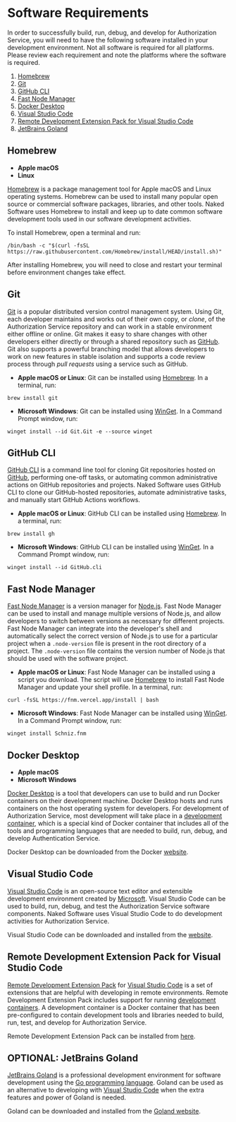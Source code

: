 # Software Requirements

In order to successfully build, run, debug, and develop for Authorization Service, you will need to have the following software installed in your development environment. Not all software is required for all platforms. Please review each requirement and note the platforms where the software is required.

1. [Homebrew](#homebrew)
1. [Git](#git)
1. [GitHub CLI](#github-cli)
1. [Fast Node Manager](#fast-node-manager)
1. [Docker Desktop](#docker-desktop)
1. [Visual Studio Code](#visual-studio-code)
1. [Remote Development Extension Pack for Visual Studio Code](#remote-development-extension-pack-for-visual-studio-code)
1. [JetBrains Goland](#jetbrains-goland)

## Homebrew

- __Apple macOS__
- __Linux__

[Homebrew](https://brew.sh) is a package management tool for Apple macOS and Linux operating systems. Homebrew can be used to install many popular open source or commercial software packages, libraries, and other tools. Naked Software uses Homebrew to install and keep up to date common software development tools used in our software development activities.

To install Homebrew, open a terminal and run:

    /bin/bash -c "$(curl -fsSL https://raw.githubusercontent.com/Homebrew/install/HEAD/install.sh)"

After installing Homebrew, you will need to close and restart your terminal before environment changes take effect.

## Git

[Git](https://git-scm.com) is a popular distributed version control management system. Using Git, each developer maintains and works out of their own copy, or _clone_, of the Authorization Service repository and can work in a stable environment either offline or online. Git makes it easy to share changes with other developers either directly or through a shared repository such as [GitHub](https://github.com). Git also supports a powerful branching model that allows developers to work on new features in stable isolation and supports a code review process through _pull requests_ using a service such as GitHub.

- __Apple macOS or Linux__: Git can be installed using [Homebrew](#homebrew). In a terminal, run:

```shell
brew install git
```

- __Microsoft Windows__: Git can be installed using [WinGet](https://learn.microsoft.com/en-us/windows/package-manager/winget/). In a Command Prompt window, run:

```batch
winget install --id Git.Git -e --source winget
```

## GitHub CLI

[GitHub CLI](https://cli.github.com) is a command line tool for cloning Git repositories hosted on [GitHub](https://github.com), performing one-off tasks, or automating common administrative actions on GitHub repositories and projects. Naked Software uses GitHub CLI to clone our GitHub-hosted repositories, automate administrative tasks, and manually start GitHub Actions workflows.

- __Apple macOS or Linux__: GitHub CLI can be installed using [Homebrew](#homebrew). In a terminal, run:

```shell
brew install gh
```

- __Microsoft Windows__: GitHub CLI can be installed using [WinGet](https://learn.microsoft.com/en-us/windows/package-manager/winget/). In a Command Prompt window, run:

```batch
winget install --id GitHub.cli
```

## Fast Node Manager

[Fast Node Manager](https://github.com/Schniz/fnm) is a version manager for [Node.js](https://nodejs.org). Fast Node Manager can be used to install and manage multiple versions of Node.js, and allow developers to switch between versions as necessary for different projects. Fast Node Manager can integrate into the developer's shell and automatically select the correct version of Node.js to use for a particular project when a `.node-version` file is present in the root directory of a project. The `.node-version` file contains the version number of Node.js that should be used with the software project.

- __Apple macOS or Linux__: Fast Node Manager can be installed using a script you download. The script will use [Homebrew](#homebrew) to install Fast Node Manager and update your shell profile. In a terminal, run:

```shell
curl -fsSL https://fnm.vercel.app/install | bash
```

- __Microsoft Windows__: Fast Node Manager can be installed using [WinGet](https://learn.microsoft.com/en-us/windows/package-manager/winget/). In a Command Prompt window, run:

```batch
winget install Schniz.fnm
```

## Docker Desktop

- __Apple macOS__
- __Microsoft Windows__

[Docker Desktop](https://www.docker.com/products/docker-desktop/) is a tool that developers can use to build and run Docker containers on their development machine. Docker Desktop hosts and runs containers on the host operating system for developers. For development of Authorization Service, most development will take place in a [development container](https://containers.dev), which is a special kind of Docker container that includes all of the tools and programming languages that are needed to build, run, debug, and develop Authentication Service.

Docker Desktop can be downloaded from the Docker [website](https://www.docker.com/products/docker-desktop/).

## Visual Studio Code

[Visual Studio Code](https://code.visualstudio.com) is an open-source text editor and extensible development environment created by [Microsoft](https://www.microsoft.com). Visual Studio Code can be used to build, run, debug, and test the Authorization Service software components. Naked Software uses Visual Studio Code to do development activities for Authorization Service.

Visual Studio Code can be downloaded and installed from the [website](https://code.visualstudio.com).

## Remote Development Extension Pack for Visual Studio Code

[Remote Development Extension Pack](https://marketplace.visualstudio.com/items?itemName=ms-vscode-remote.vscode-remote-extensionpack) for [Visual Studio Code](#visual-studio-code) is a set of extensions that are helpful with developing in remote environments. Remote Development Extension Pack includes support for running [development containers](https:/containers.dev). A development container is a Docker container that has been pre-configured to contain development tools and libraries needed to build, run, test, and develop for Authorization Service.

Remote Development Extension Pack can be installed from [here](https://marketplace.visualstudio.com/items?itemName=ms-vscode-remote.vscode-remote-extensionpack).

## OPTIONAL: JetBrains Goland

[JetBrains Goland](https://www.jetbrains.com/go/) is a professional development environment for software development using the [Go programming language](https://go.dev/). Goland can be used as an alternative to developing with [Visual Studio Code](#visual-studio-code) when the extra features and power of Goland is needed.

Goland can be downloaded and installed from the [Goland website](https://www.jetbrains.com/go/).
